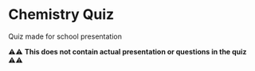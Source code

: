 # Chemistry Quiz

Quiz made for school presentation

⚠️⚠️ **This does not contain actual presentation or questions in the quiz** ⚠️⚠️
